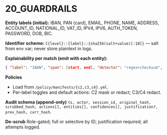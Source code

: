 # 20_GUARDRAILS

**Entity labels (initial):** IBAN, PAN (card), EMAIL, PHONE, NAME, ADDRESS, ACCOUNT_ID, NATIONAL_ID, VAT_ID, IPV4, IPV6, AUTH_TOKEN, PASSWORD, DOB, BIC.

**Identifier scheme:** `C{level}::{label}::{sha256(salt+value)[:10]}` — salt from env var; never store plaintext in logs.

**Explainability per match (emit with each entity):**
```json
{ "label": "IBAN", "span": [start, end], "detector": "regex+checksum", "confidence": 0.95, "rule_id": "IBAN_basic", "c_level": "C4" }
```

**Policies**
- Load from `/policy/manifests/{c2,c3,c4}.yml`.
- Per-label toggles and default actions: C2 mask or redact; C3/C4 redact.

**Audit schema (append-only)**
`ts, actor, session_id, original_hash, scrubbed_hash, actions[], entities[], confidences[], justification?, prev_hash, curr_hash`.

**De-scrub**
Role-gated; full or selective by ID; justification required; all attempts logged.
